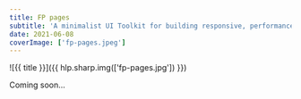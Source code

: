 ```yaml
---
title: FP pages
subtitle: 'A minimalist UI Toolkit for building responsive, performance driven, accessibility first websites'
date: 2021-06-08
coverImage: ['fp-pages.jpeg']
---
```


![{{ title }}]({{ hlp.sharp.img(['fp-pages.jpg']) }})

Coming soon...
